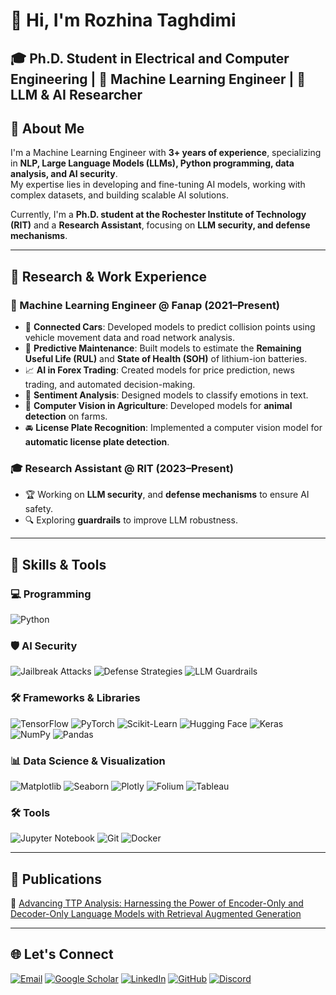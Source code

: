 # 👋 Hi, I'm Rozhina Taghdimi  

## 🎓 Ph.D. Student in Electrical and Computer Engineering | 🧠 Machine Learning Engineer | 🤖 LLM & AI Researcher  

## 🔹 About Me  
I'm a Machine Learning Engineer with **3+ years of experience**, specializing in **NLP, Large Language Models (LLMs), Python programming, data analysis, and AI security**.  
My expertise lies in developing and fine-tuning AI models, working with complex datasets, and building scalable AI solutions.  

Currently, I'm a **Ph.D. student at the Rochester Institute of Technology (RIT)** and a **Research Assistant**, focusing on **LLM security, and defense mechanisms**.  

---

## 🔹 Research & Work Experience  

### 🏢 Machine Learning Engineer @ Fanap (2021–Present)  
- 🚗 **Connected Cars**: Developed models to predict collision points using vehicle movement data and road network analysis.  
- 🔋 **Predictive Maintenance**: Built models to estimate the **Remaining Useful Life (RUL)** and **State of Health (SOH)** of lithium-ion batteries.  
- 📈 **AI in Forex Trading**: Created models for price prediction, news trading, and automated decision-making.  
- 💬 **Sentiment Analysis**: Designed models to classify emotions in text.  
- 🐄 **Computer Vision in Agriculture**: Developed models for **animal detection** on farms.  
- 🚘 **License Plate Recognition**: Implemented a computer vision model for **automatic license plate detection**.  

### 🎓 Research Assistant @ RIT (2023–Present)  
- 🏆 Working on **LLM security**, and **defense mechanisms** to ensure AI safety.  
- 🔍 Exploring **guardrails** to improve LLM robustness.  

---

## 🔹 Skills & Tools  

### 💻 Programming  
![Python](https://img.shields.io/badge/Python-%233776AB.svg?style=for-the-badge&logo=python&logoColor=white)  

### 🛡 AI Security  
![Jailbreak Attacks](https://img.shields.io/badge/Jailbreak_Attacks-%23FF0000.svg?style=for-the-badge&logo=hackthebox&logoColor=white)  ![Defense Strategies](https://img.shields.io/badge/Defense_Strategies-%23008C76.svg?style=for-the-badge&logo=shield&logoColor=white)  ![LLM Guardrails](https://img.shields.io/badge/LLM_Guardrails-%23004AAD.svg?style=for-the-badge&logo=openai&logoColor=white)  

### 🛠 Frameworks & Libraries  
![TensorFlow](https://img.shields.io/badge/TensorFlow-%23FF6F00.svg?style=for-the-badge&logo=tensorflow&logoColor=white)  ![PyTorch](https://img.shields.io/badge/PyTorch-%23EE4C2C.svg?style=for-the-badge&logo=pytorch&logoColor=white)  ![Scikit-Learn](https://img.shields.io/badge/Scikit_Learn-%23F7931E.svg?style=for-the-badge&logo=scikitlearn&logoColor=white)  ![Hugging Face](https://img.shields.io/badge/Hugging_Face-%23FFCC4D.svg?style=for-the-badge&logo=huggingface&logoColor=white)  ![Keras](https://img.shields.io/badge/Keras-%23D00000.svg?style=for-the-badge&logo=keras&logoColor=white)  ![NumPy](https://img.shields.io/badge/NumPy-%23013243.svg?style=for-the-badge&logo=numpy&logoColor=white)  ![Pandas](https://img.shields.io/badge/Pandas-%23150458.svg?style=for-the-badge&logo=pandas&logoColor=white)  

### 📊 Data Science & Visualization  
![Matplotlib](https://img.shields.io/badge/Matplotlib-%23ff5722.svg?style=for-the-badge&logo=python&logoColor=white)  ![Seaborn](https://img.shields.io/badge/Seaborn-%234E8EE8.svg?style=for-the-badge&logo=python&logoColor=white)  ![Plotly](https://img.shields.io/badge/Plotly-%231E88E5.svg?style=for-the-badge&logo=plotly&logoColor=white)  ![Folium](https://img.shields.io/badge/Folium-%234EAA25.svg?style=for-the-badge&logo=python&logoColor=white)  ![Tableau](https://img.shields.io/badge/Tableau-%23E97627.svg?style=for-the-badge&logo=tableau&logoColor=white)  

### 🛠 Tools  
![Jupyter Notebook](https://img.shields.io/badge/Jupyter-%23F37626.svg?style=for-the-badge&logo=jupyter&logoColor=white)  ![Git](https://img.shields.io/badge/Git-%23F05032.svg?style=for-the-badge&logo=git&logoColor=white)  ![Docker](https://img.shields.io/badge/Docker-%232496ED.svg?style=for-the-badge&logo=docker&logoColor=white)  

---

## 🔹 Publications  
📄 [Advancing TTP Analysis: Harnessing the Power of Encoder-Only and Decoder-Only Language Models with Retrieval Augmented Generation](https://arxiv.org/abs/2401.00280)  

---

## 🌐 Let's Connect  
[![Email](https://img.shields.io/badge/Email-D14836?style=for-the-badge&logo=gmail&logoColor=white)](mailto:rozhi.taghdimi@gmail.com)  [![Google Scholar](https://img.shields.io/badge/Scholar-4285F4?style=for-the-badge&logo=googlescholar&logoColor=white)](https://scholar.google.com/citations?user=oFcncUUAAAAJ&hl=en)  [![LinkedIn](https://img.shields.io/badge/LinkedIn-0077B5?style=for-the-badge&logo=linkedin&logoColor=white)](https://www.linkedin.com/in/rozhina-taghdimi/)  [![GitHub](https://img.shields.io/badge/GitHub-181717?style=for-the-badge&logo=github&logoColor=white)](https://github.com/rozhix)  [![Discord](https://img.shields.io/badge/Discord-5865F2?style=for-the-badge&logo=discord&logoColor=white)](https://discordapp.com/users/rozhix#6571)  

